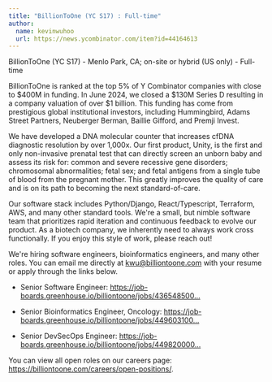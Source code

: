 ```yaml
---
title: "BillionToOne (YC S17) : Full-time"
author:
  name: kevinwuhoo
  url: https://news.ycombinator.com/item?id=44164613
---
```


<JobNavigation />

BillionToOne (YC S17) - Menlo Park, CA; on-site or hybrid (US only) - Full-time

BillionToOne is ranked at the top 5% of Y Combinator companies with close to $400M in funding. In June 2024, we closed a $130M Series D resulting in a company valuation of over $1 billion. This funding has come from prestigious global institutional investors, including Hummingbird, Adams Street Partners, Neuberger Berman, Baillie Gifford, and Premji Invest.

We have developed a DNA molecular counter that increases cfDNA diagnostic resolution by over 1,000x. Our first product, Unity, is the first and only non-invasive prenatal test that can directly screen an unborn baby and assess its risk for: common and severe recessive gene disorders; chromosomal abnormalities; fetal sex; and fetal antigens from a single tube of blood from the pregnant mother. This greatly improves the quality of care and is on its path to becoming the next standard-of-care.

Our software stack includes Python&#x2F;Django, React&#x2F;Typescript, Terraform, AWS, and many other standard tools. We&#x27;re a small, but nimble software team that prioritizes rapid iteration and continuous feedback to evolve our product. As a biotech company, we inherently need to always work cross functionally. If you enjoy this style of work, please reach out!

We&#x27;re hiring software engineers, bioinformatics engineers, and many other roles. You can email me directly at kwu@billiontoone.com with your resume or apply through the links below.

- Senior Software Engineer: <a href="https:&#x2F;&#x2F;job-boards.greenhouse.io&#x2F;billiontoone&#x2F;jobs&#x2F;4365485005" rel="nofollow">https:&#x2F;&#x2F;job-boards.greenhouse.io&#x2F;billiontoone&#x2F;jobs&#x2F;436548500...</a>

- Senior Bioinformatics Engineer, Oncology: <a href="https:&#x2F;&#x2F;job-boards.greenhouse.io&#x2F;billiontoone&#x2F;jobs&#x2F;4496031005" rel="nofollow">https:&#x2F;&#x2F;job-boards.greenhouse.io&#x2F;billiontoone&#x2F;jobs&#x2F;449603100...</a>

- Senior DevSecOps Engineer: <a href="https:&#x2F;&#x2F;job-boards.greenhouse.io&#x2F;billiontoone&#x2F;jobs&#x2F;4498200005" rel="nofollow">https:&#x2F;&#x2F;job-boards.greenhouse.io&#x2F;billiontoone&#x2F;jobs&#x2F;449820000...</a>

You can view all open roles on our careers page: <a href="https:&#x2F;&#x2F;billiontoone.com&#x2F;careers&#x2F;open-positions&#x2F;" rel="nofollow">https:&#x2F;&#x2F;billiontoone.com&#x2F;careers&#x2F;open-positions&#x2F;</a>.
<JobApplication />
